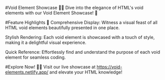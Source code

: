 #Void Element Showcase 🌟🎨
Dive into the elegance of HTML's void elements with our Void Element Showcase! 🚀

#Feature Highlights 🌈
Comprehensive Display: Witness a visual feast of all HTML void elements beautifully presented in one place.

Stylish Rendering: Each void element is showcased with a touch of style, making it a delightful visual experience.

Quick Reference: Effortlessly find and understand the purpose of each void element for seamless coding.

#Explore Now! 🕵️‍♂️
Visit our live showcase at https://void-elements.netlify.app/ and elevate your HTML knowledge!
